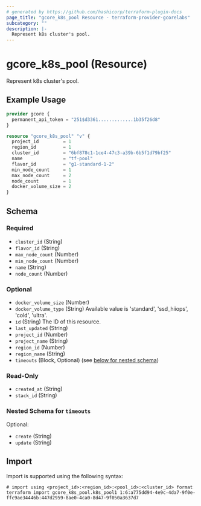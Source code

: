 ```yaml
---
# generated by https://github.com/hashicorp/terraform-plugin-docs
page_title: "gcore_k8s_pool Resource - terraform-provider-gcorelabs"
subcategory: ""
description: |-
  Represent k8s cluster's pool.
---
```


# gcore_k8s_pool (Resource)

Represent k8s cluster's pool.

## Example Usage

```terraform
provider gcore {
  permanent_api_token = "251$d3361.............1b35f26d8"
}

resource "gcore_k8s_pool" "v" {
  project_id         = 1
  region_id          = 1
  cluster_id         = "6bf878c1-1ce4-47c3-a39b-6b5f1d79bf25"
  name               = "tf-pool"
  flavor_id          = "g1-standard-1-2"
  min_node_count     = 1
  max_node_count     = 2
  node_count         = 1
  docker_volume_size = 2
}
```

<!-- schema generated by tfplugindocs -->
## Schema

### Required

- `cluster_id` (String)
- `flavor_id` (String)
- `max_node_count` (Number)
- `min_node_count` (Number)
- `name` (String)
- `node_count` (Number)

### Optional

- `docker_volume_size` (Number)
- `docker_volume_type` (String) Available value is 'standard', 'ssd_hiiops', 'cold', 'ultra'.
- `id` (String) The ID of this resource.
- `last_updated` (String)
- `project_id` (Number)
- `project_name` (String)
- `region_id` (Number)
- `region_name` (String)
- `timeouts` (Block, Optional) (see [below for nested schema](#nestedblock--timeouts))

### Read-Only

- `created_at` (String)
- `stack_id` (String)

<a id="nestedblock--timeouts"></a>
### Nested Schema for `timeouts`

Optional:

- `create` (String)
- `update` (String)

## Import

Import is supported using the following syntax:

```shell
# import using <project_id>:<region_id>:<pool_id>:<cluster_id> format
terraform import gcore_k8s_pool.k8s_pool1 1:6:a775dd94-4e9c-4da7-9f0e-ffc9ae34446b:447d2959-8ae0-4ca0-8d47-9f050a3637d7
```
